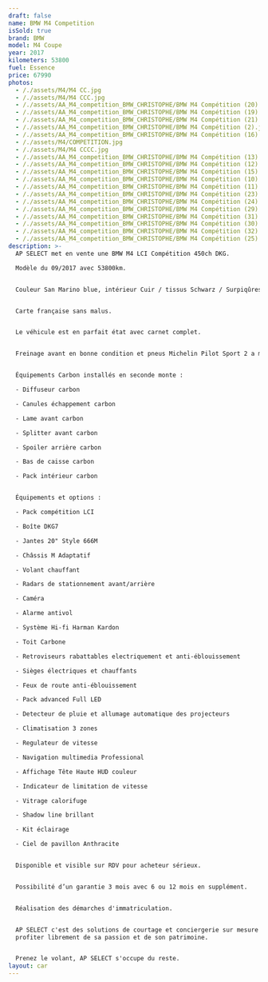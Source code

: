 ```yaml
---
draft: false
name: BMW M4 Competition
isSold: true
brand: BMW
model: M4 Coupe
year: 2017
kilometers: 53800
fuel: Essence
price: 67990
photos:
  - /./assets/M4/M4 CC.jpg
  - /./assets/M4/M4 CCC.jpg
  - /./assets/AA_M4_competition_BMW_CHRISTOPHE/BMW M4 Compétition (20).jpg
  - /./assets/AA_M4_competition_BMW_CHRISTOPHE/BMW M4 Compétition (19).jpg
  - /./assets/AA_M4_competition_BMW_CHRISTOPHE/BMW M4 Compétition (21).jpg
  - /./assets/AA_M4_competition_BMW_CHRISTOPHE/BMW M4 Compétition (2).jpg
  - /./assets/AA_M4_competition_BMW_CHRISTOPHE/BMW M4 Compétition (16).jpg
  - /./assets/M4/COMPETITION.jpg
  - /./assets/M4/M4 CCCC.jpg
  - /./assets/AA_M4_competition_BMW_CHRISTOPHE/BMW M4 Compétition (13).jpg
  - /./assets/AA_M4_competition_BMW_CHRISTOPHE/BMW M4 Compétition (12).jpg
  - /./assets/AA_M4_competition_BMW_CHRISTOPHE/BMW M4 Compétition (15).jpg
  - /./assets/AA_M4_competition_BMW_CHRISTOPHE/BMW M4 Compétition (10).jpg
  - /./assets/AA_M4_competition_BMW_CHRISTOPHE/BMW M4 Compétition (11).jpg
  - /./assets/AA_M4_competition_BMW_CHRISTOPHE/BMW M4 Compétition (23).jpg
  - /./assets/AA_M4_competition_BMW_CHRISTOPHE/BMW M4 Compétition (24).jpg
  - /./assets/AA_M4_competition_BMW_CHRISTOPHE/BMW M4 Compétition (29).jpg
  - /./assets/AA_M4_competition_BMW_CHRISTOPHE/BMW M4 Compétition (31).jpg
  - /./assets/AA_M4_competition_BMW_CHRISTOPHE/BMW M4 Compétition (30).jpg
  - /./assets/AA_M4_competition_BMW_CHRISTOPHE/BMW M4 Compétition (32).jpg
  - /./assets/AA_M4_competition_BMW_CHRISTOPHE/BMW M4 Compétition (25).jpg
description: >-
  AP SELECT met en vente une BMW M4 LCI Compétition 450ch DKG.

  Modèle du 09/2017 avec 53800km.


  Couleur San Marino blue, intérieur Cuir / tissus Schwarz / Surpiqûres Blanc.


  Carte française sans malus.


  Le véhicule est en parfait état avec carnet complet.


  Freinage avant en bonne condition et pneus Michelin Pilot Sport 2 a mi usure.


  Équipements Carbon installés en seconde monte :

  - Diffuseur carbon

  - Canules échappement carbon

  - Lame avant carbon

  - Splitter avant carbon

  - Spoiler arrière carbon

  - Bas de caisse carbon

  - Pack intérieur carbon


  Équipements et options :

  - Pack compétition LCI

  - Boîte DKG7

  - Jantes 20" Style 666M

  - Châssis M Adaptatif

  - Volant chauffant

  - Radars de stationnement avant/arrière

  - Caméra

  - Alarme antivol

  - Système Hi-fi Harman Kardon

  - Toit Carbone

  - Retroviseurs rabattables electriquement et anti-éblouissement

  - Sièges électriques et chauffants

  - Feux de route anti-éblouissement

  - Pack advanced Full LED

  - Detecteur de pluie et allumage automatique des projecteurs

  - Climatisation 3 zones

  - Regulateur de vitesse

  - Navigation multimedia Professional

  - Affichage Tête Haute HUD couleur

  - Indicateur de limitation de vitesse

  - Vitrage calorifuge

  - Shadow line brillant

  - Kit éclairage

  - Ciel de pavillon Anthracite


  Disponible et visible sur RDV pour acheteur sérieux.


  Possibilité d’un garantie 3 mois avec 6 ou 12 mois en supplément.


  Réalisation des démarches d'immatriculation.


  AP SELECT c'est des solutions de courtage et conciergerie sur mesure pour
  profiter librement de sa passion et de son patrimoine.


  Prenez le volant, AP SELECT s'occupe du reste.
layout: car
---
```


